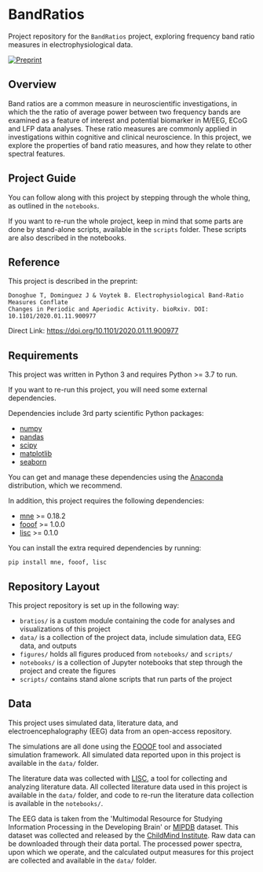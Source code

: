 # BandRatios

Project repository for the `BandRatios` project, exploring frequency band ratio measures in electrophysiological data.

[![Preprint](https://img.shields.io/badge/preprint-10.1101/299859-informational.svg)](https://doi.org/10.1101/2020.01.11.900977)

## Overview

Band ratios are a common measure in neuroscientific investigations, in which the the ratio of average power between two frequency bands are examined as a feature of interest and potential biomarker in M/EEG, ECoG and LFP data analyses. These ratio measures are commonly applied in investigations within cognitive and clinical neuroscience. In this project, we explore the properties of band ratio measures, and how they relate to other spectral features.

## Project Guide

You can follow along with this project by stepping through the whole thing, as outlined in the `notebooks`.

If you want to re-run the whole project, keep in mind that some parts are done by stand-alone scripts, available in the `scripts` folder. These scripts are also described in the notebooks.

## Reference

This project is described in the preprint:

    Donoghue T, Dominguez J & Voytek B. Electrophysiological Band-Ratio Measures Conflate
    Changes in Periodic and Aperiodic Activity. bioRxiv. DOI: 10.1101/2020.01.11.900977

Direct Link: https://doi.org/10.1101/2020.01.11.900977

## Requirements

This project was written in Python 3 and requires Python >= 3.7 to run.

If you want to re-run this project, you will need some external dependencies.

Dependencies include 3rd party scientific Python packages:
- [numpy](https://github.com/numpy/numpy)
- [pandas](https://github.com/pandas-dev/pandas)
- [scipy](https://github.com/scipy/scipy)
- [matplotlib](https://github.com/matplotlib/matplotlib)
- [seaborn](https://github.com/mwaskom/seaborn)

You can get and manage these dependencies using the [Anaconda](https://www.anaconda.com/distribution/) distribution, which we recommend.

In addition, this project requires the following dependencies:

 - [mne](https://github.com/mne-tools/mne-python) >= 0.18.2
 - [fooof](https://github.com/fooof-tools/fooof) >= 1.0.0
 - [lisc](https://github.com/lisc-tools/lisc) >= 0.1.0

You can install the extra required dependencies by running:

```
pip install mne, fooof, lisc
```

## Repository Layout

This project repository is set up in the following way:

- `bratios/` is a custom module containing the code for analyses and visualizations of this project
- `data/` is a collection of the project data, include simulation data, EEG data, and outputs
- `figures/` holds all figures produced from `notebooks/` and `scripts/`
- `notebooks/` is a collection of Jupyter notebooks that step through the project and create the figures
- `scripts/` contains stand alone scripts that run parts of the project

## Data

This project uses simulated data, literature data, and electroencephalography (EEG) data from an open-access repository.

The simulations are all done using the [FOOOF](https://github.com/fooof-tools/fooof) tool and associated simulation framework. All simulated data reported upon in this project is available in the `data/` folder.

The literature data was collected with [LISC](https://github.com/lisc-tools/lisc), a tool for collecting and analyzing literature data. All collected literature data used in this project is available in the `data/` folder, and code to re-run the literature data collection is available in the `notebooks/`.

The EEG data is taken from the 'Multimodal Resource for Studying Information Processing in the Developing Brain' or [MIPDB](http://fcon_1000.projects.nitrc.org/indi/cmi_eeg/) dataset. This dataset was collected and released by the [ChildMind Institute](https://childmind.org/). Raw data can be downloaded through their data portal. The processed power spectra, upon which we operate, and the calculated output measures for this project are collected and available in the `data/` folder.
